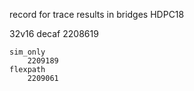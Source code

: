 record for trace results in bridges HDPC18

32v16 
    decaf
        2208619
        
    sim_only
        2209189
    flexpath
        2209061
    
    
    

